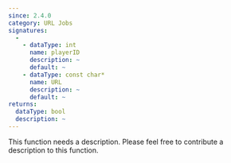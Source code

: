 ```yaml
---
since: 2.4.0
category: URL Jobs
signatures:
  -
    - dataType: int
      name: playerID
      description: ~
      default: ~
    - dataType: const char*
      name: URL
      description: ~
      default: ~
returns:
  dataType: bool
  description: ~
---
```


This function needs a description. Please feel free to contribute a description to this function.
